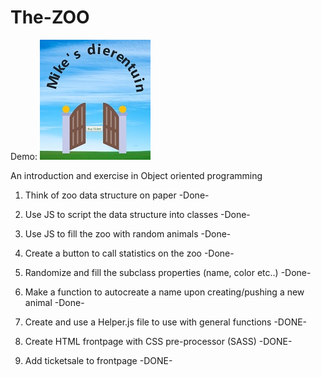 # The-ZOO

Demo: <a href = "https://supersmitty2018.github.io/The-ZOO/"><img src="thumbnail.jpg"></a>

An introduction and exercise in Object oriented programming

1. Think of zoo data structure on paper -Done-

2. Use JS to script the data structure into classes -Done-

3. Use JS to fill the zoo with random animals -Done-

4. Create a button to call statistics on the zoo -Done-

5. Randomize and fill the subclass properties (name, color etc..) -Done-

6. Make a function to autocreate a name upon creating/pushing a new animal -Done-

7. Create and use a Helper.js file to use with general functions -DONE-

8. Create HTML frontpage with CSS pre-processor (SASS) -DONE-

9. Add ticketsale to frontpage -DONE-